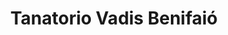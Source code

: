 ---
title: "Tanatorio Vadis Benifaió"
url: /benifaio/tanatorio-vadis-benifaio/
shop: Bestattungen
---